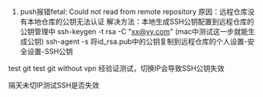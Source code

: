 <!--
 * @Author: your name
 * @Date: 2022-03-20 11:55:43
 * @LastEditTime: 2022-03-21 09:52:42
 * @LastEditors: Please set LastEditors
 * @Description: 打开koroFileHeader查看配置 进行设置: https://github.com/OBKoro1/koro1FileHeader/wiki/%E9%85%8D%E7%BD%AE
 * @FilePath: /fe_interview/git/git.md
-->
1. push报错fetal: Could not read from remote repository
原因：远程仓库没有本地仓库的公钥无法认证
解决方法：本地生成SSH公钥配置到远程仓库的公钥管理中
ssh-keygen -t rsa -C "xx@yy.com" (mac中测试这一步就能生成公钥)
ssh-agent -s
将id_rsa.pub中的公钥复制到远程仓库的个人设置-安全设置-SSH公钥

test git 
test git without vpn
经验证测试，切换IP会导致SSH公钥失效

隔天未切IP测试SSH是否失效

